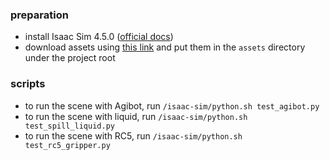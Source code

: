 
### preparation
- install Isaac Sim 4.5.0 ([official docs](https://docs.isaacsim.omniverse.nvidia.com/latest/installation/index.html))
- download assets using [this link](https://cloud.mail.ru/public/vhUx/8RHwKUmtP) and put them in the `assets` directory under the project root


### scripts

- to run the scene with Agibot, run `/isaac-sim/python.sh test_agibot.py`
- to run the scene with liquid, run `/isaac-sim/python.sh test_spill_liquid.py`
- to run the scene with RC5, run `/isaac-sim/python.sh test_rc5_gripper.py`

